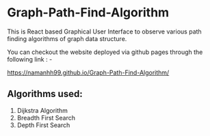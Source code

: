 # Graph-Path-Find-Algorithm

This is React based Graphical User Interface to observe various path finding algorithms of graph data structure.

You can checkout the website deployed via github pages through the following link : -

https://namanhh99.github.io/Graph-Path-Find-Algorithm/

## Algorithms used:
1. Dijkstra Algorithm
2. Breadth First Search
3. Depth First Search





